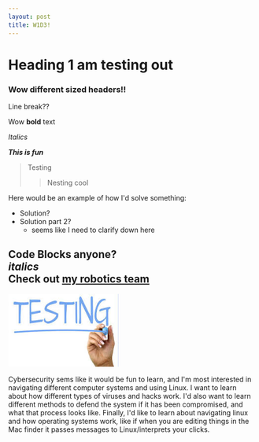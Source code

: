 ```yaml
---
layout: post
title: W1D3!
---
```


# Heading 1 am testing out 

### Wow different sized headers!!

Line break??  

Wow **bold** text

*Italics*

***This is fun***

> Testing
> > Nesting cool

Here would be an example of how I'd solve something:  
 - Solution?
 - Solution part 2?
   - seems like I need to clarify down here

 Code Blocks anyone?  
     *italics*  
  Check out [my robotics team](https://github.com/frc8840/2025-Season)
---  
![testing image](https://github.com/ekuo145/ekuo145.github.io/blob/master/images/TestingImage.jpeg)

Cybersecurity sems like it would be fun to learn, and I'm most interested in navigating different computer systems and using Linux. I want to learn about how different types of viruses and hacks work. I'd also want to learn different methods to defend the system if it has been compromised, and what that process looks like. Finally, I'd like to learn about navigating linux and how operating systems work, like if when you are editing things in the Mac finder it passes messages to Linux/interprets your clicks.
